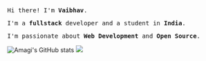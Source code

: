 <p><samp>Hi there! I'm <b>Vaibhav</b>.</samp></p>
<p><samp>I'm a <b>fullstack</b> developer and a student in <b>India</b>.</samp></p>
<p><samp>I'm passionate about <b>Web Development</b> and <b>Open Source</b>.</samp></p>

![Amagi's GitHub stats](https://github-readme-stats.vercel.app/api?username=ryucraftz)
![](https://komarev.com/ghpvc/?username=ryucraftz&color=red&style=for-the-badge&label=00)
